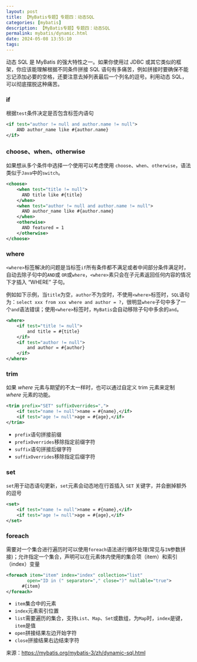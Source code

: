 ```yaml
---
layout: post
title: 【MyBatis专题】专题四：动态SQL
categories: [mybatis]
description: 【MyBatis专题】专题四：动态SQL
permalink: mybatis/dynamic.html
date: 2024-05-08 13:55:10
tags:
---
```

动态 SQL 是 MyBatis 的强大特性之一。如果你使用过 JDBC 或其它类似的框架，你应该能理解根据不同条件拼接 SQL 语句有多痛苦，例如拼接时要确保不能忘记添加必要的空格，还要注意去掉列表最后一个列名的逗号。利用动态 SQL，可以彻底摆脱这种痛苦。


<!--more-->


### if

根据`test`条件决定是否包含标签内语句

```xml
<if test="author != null and author.name != null">
    AND author_name like #{author.name}
</if>
```



### choose、when、otherwise

如果想从多个条件中选择一个使用可以考虑使用 `choose`、`when`、`otherwise`，语法类似于`Java`中的`switch`。

```xml
<choose>
    <when test="title != null">
      AND title like #{title}
    </when>
    <when test="author != null and author.name != null">
      AND author_name like #{author.name}
    </when>
    <otherwise>
      AND featured = 1
    </otherwise>
</choose>
```



### where

`<where>`标签解决的问题是当标签`if`所有条件都不满足或者中间部分条件满足时，自动去除子句中的`AND`或 `OR`或`where`，`<where>`素只会在子元素返回任何内容的情况下才插入 “WHERE” 子句。

例如如下示例，当`title`为空，`author`不为空时，不使用`<where>`标签时，`SQL`语句为：`select xxx from xxx where and author = ?`，很明显`where`子句中多了一个`and`语法错误；使用`<where>`标签时，`MyBatis`会自动移除子句中多余的`and`。

```xml
<where>
	<if test="title != null">
    	and title = #{title}
    </if>
    <if test="author != null">
        and author = #{author}
    </if>
</where>
```



### trim

如果 *where* 元素与期望的不太一样时，也可以通过自定义 trim 元素来定制 *where* 元素的功能。

```xml
<trim prefix="SET" suffixOverrides=",">
    <if test="name != null">name = #{name},</if>
    <if test="age != null">age = #{age},</if>
</trim>
```

* `prefix`语句拼接前缀
* `prefixOverrides`移除指定前缀字符
* `suffix`语句拼接后缀字符
* `suffixOverrides`移除指定后缀字符



### set

`set`用于动态语句更新，`set`元素会动态地在行首插入 `SET` 关键字，并会删掉额外的逗号

```xml
<set>
    <if test="name != null">name = #{name},</if>
    <if test="age != null">age = #{age},</if>
</set>
```



### foreach

需要对一个集合进行遍历时可以使用`foreach`语法进行循环处理(常见与`IN`参数拼接)；允许指定一个集合，声明可以在元素体内使用的集合项（item）和索引（index）变量

```xml
<foreach item="item" index="index" collection="list"
        open="ID in (" separator="," close=")" nullable="true">
      #{item}
</foreach>
```

* `item`集合中的元素
* `index`元素索引位置
* `list`需要遍历的集合，支持`List`、`Map`、`Set`或数组，为`Map`时，`index`是键，`item`是值
* `open`拼接结果左边开始字符
* `close`拼接结果右边结束字符



来源：https://mybatis.org/mybatis-3/zh/dynamic-sql.html